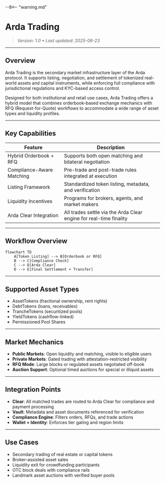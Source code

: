 --8<-- "warning.md"
# Arda Trading

> *Version: 1.0 • Last updated: 2025-06-23*

---

## Overview

Arda Trading is the secondary market infrastructure layer of the Arda protocol. It supports listing, negotiation, and settlement of tokenized real-world assets and capital instruments, while enforcing full compliance with jurisdictional regulations and KYC-based access control.

Designed for both institutional and retail use cases, Arda Trading offers a hybrid model that combines orderbook-based exchange mechanics with RFQ (Request-for-Quote) workflows to accommodate a wide range of asset types and liquidity profiles.

---

## Key Capabilities

| Feature | Description |
|---------|-------------|
| Hybrid Orderbook + RFQ | Supports both open matching and bilateral negotiation |
| Compliance-Aware Matching | Pre-trade and post-trade rules integrated at execution |
| Listing Framework | Standardized token listing, metadata, and verification |
| Liquidity Incentives | Programs for brokers, agents, and market makers |
| Arda Clear Integration | All trades settle via the Arda Clear engine for real-time finality |

---

## Workflow Overview

```mermaid
flowchart TD
    A[Token Listing] --> B[Orderbook or RFQ]
    B --> C[Compliance Check]
    C --> D[Arda Clear]
    D --> E[Final Settlement + Transfer]
```

---

## Supported Asset Types

- AssetTokens (fractional ownership, rent rights)
- DebtTokens (loans, receivables)
- TrancheTokens (securitized pools)
- YieldTokens (cashflow-linked)
- Permissioned Pool Shares

---

## Market Mechanics

- **Public Markets**: Open liquidity and matching, visible to eligible users
- **Private Markets**: Gated trading with attestation-restricted visibility
- **RFQ Mode**: Large blocks or regulated assets negotiated off-book
- **Auction Support**: Optional timed auctions for special or illiquid assets

---

## Integration Points

- **Clear**: All matched trades are routed to Arda Clear for compliance and payment processing
- **Vault**: Metadata and asset documents referenced for verification
- **Compliance Engine**: Filters orders, RFQs, and trade actions
- **Wallet + Identity**: Enforces tier gating and region limits

---

## Use Cases

- Secondary trading of real estate or capital tokens
- Broker-assisted asset sales
- Liquidity exit for crowdfunding participants
- OTC block deals with compliance rails
- Landmark asset auctions with verified buyer pools
